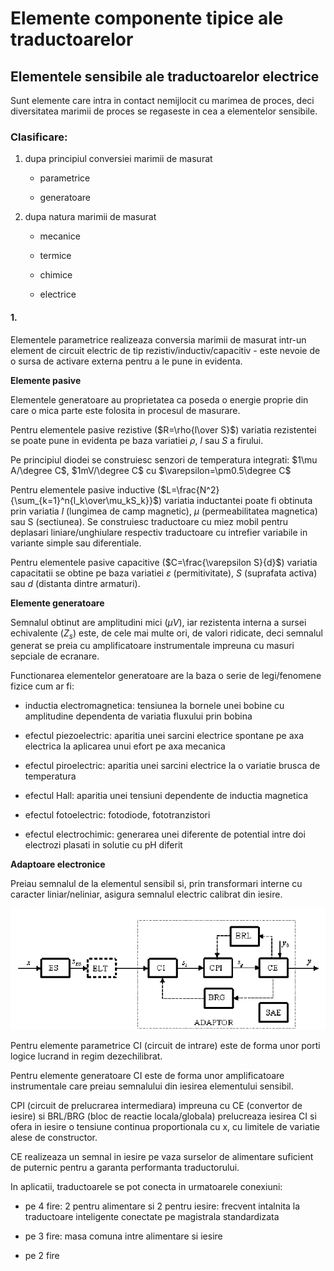 # Elemente componente tipice ale traductoarelor

## Elementele sensibile ale traductoarelor electrice

Sunt elemente care intra in contact nemijlocit cu marimea de proces, deci diversitatea marimii de proces se regaseste in cea a elementelor sensibile.

### Clasificare:

1. dupa principiul conversiei marimii de masurat
   
   - parametrice
   
   - generatoare

2. dupa natura marimii de masurat
   
   - mecanice
   
   - termice
   
   - chimice
   
   - electrice

#### 1.

Elementele parametrice realizeaza conversia marimii de masurat intr-un element de circuit electric de tip rezistiv/inductiv/capacitiv - este nevoie de o sursa de activare externa pentru a le pune in evidenta.

**Elemente pasive**

Elementele generatoare au proprietatea ca poseda o energie proprie din care o mica parte este folosita in procesul de masurare.

Pentru elementele pasive rezistive ($R=\rho{l\over S}$) variatia rezistentei se poate pune in evidenta pe baza variatiei $\rho$, $l$ sau $S$ a firului.

Pe principiul diodei se construiesc senzori de temperatura integrati: $1\mu A/\degree C$, $1mV/\degree C$ cu $\varepsilon=\pm0.5\degree C$

Pentru elementele pasive inductive ($L=\frac{N^2}{\sum_{k=1}^n{l_k\over\mu_kS_k}}$) variatia inductantei poate fi obtinuta prin variatia $l$ (lungimea de camp magnetic), $\mu$ (permeabilitatea magnetica) sau S (sectiunea). Se construiesc traductoare cu miez mobil pentru deplasari liniare/unghiulare respectiv traductoare cu intrefier variabile in variante simple sau diferentiale.

Pentru elementele pasive capacitive ($C=\frac{\varepsilon S}{d}$) variatia capacitatii se obtine pe baza variatiei $\varepsilon$ (permitivitate), $S$ (suprafata activa) sau $d$ (distanta dintre armaturi).

**Elemente generatoare**

Semnalul obtinut are amplitudini mici ($\mu V$), iar rezistenta interna a sursei echivalente ($Z_s$) este, de cele mai multe ori, de valori ridicate, deci semnalul generat se preia cu amplificatoare instrumentale impreuna cu masuri sepciale de ecranare.

Functionarea elementelor generatoare are la baza o serie de legi/fenomene fizice cum ar fi:

- inductia electromagnetica: tensiunea la bornele unei bobine cu amplitudine dependenta de variatia fluxului prin bobina

- efectul piezoelectric: aparitia unei sarcini electrice spontane pe axa electrica la aplicarea unui efort pe axa mecanica

- efectul piroelectric: aparitia unei sarcini electrice la o variatie brusca de temperatura

- efectul Hall: aparitia unei tensiuni dependente de inductia magnetica

- efectul fotoelectric: fotodiode, fototranzistori

- efectul electrochimic: generarea unei diferente de potential intre doi electrozi plasati in solutie cu pH diferit

**Adaptoare electronice**

Preiau semnalul de la elementul sensibil si, prin transformari interne cu caracter liniar/neliniar, asigura semnalul electric calibrat din iesire.

![](./fig1.png)

Pentru elemente parametrice CI (circuit de intrare) este de forma unor porti logice lucrand in regim dezechilibrat.

Pentru elemente generatoare CI este de forma unor amplificatoare instrumentale care preiau semnalului din iesirea elementului sensibil.

CPI (circuit de prelucrarea intermediara) impreuna cu CE (convertor de iesire) si BRL/BRG (bloc de reactie locala/globala) prelucreaza iesirea CI si ofera in iesire o tensiune continua proportionala cu x, cu limitele de variatie alese de constructor.

CE realizeaza un semnal in iesire pe vaza surselor de alimentare suficient de puternic pentru a garanta performanta traductorului.

In aplicatii, traductoarele se pot conecta in urmatoarele conexiuni:

- pe 4 fire: 2 pentru alimentare si 2 pentru iesire: frecvent intalnita la traductoare inteligente conectate pe magistrala standardizata

- pe 3 fire: masa comuna intre alimentare si iesire

- pe 2 fire
